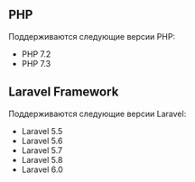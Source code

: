 ## PHP
Поддерживаются следующие версии PHP:

- PHP 7.2
- PHP 7.3

## Laravel Framework
Поддерживаются следующие версии Laravel:

- Laravel 5.5
- Laravel 5.6
- Laravel 5.7
- Laravel 5.8
- Laravel 6.0
